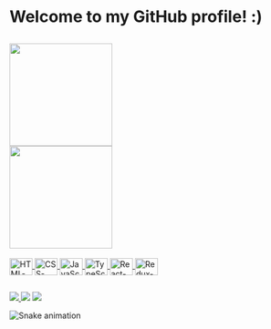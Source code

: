 
<h1> Welcome to my GitHub profile! :)</h1>

##

<div>
  <a href="https://github.com/alexmengue">
  <img height="180em" src="https://github-readme-stats.vercel.app/api?username=alexmengue&show_icons=true&theme=tokyonight&include_all_commits=true&count_private=true"/><br>
  <img height="180em" src="https://github-readme-stats.vercel.app/api/top-langs/?username=alexmengue&layout=compact&langs_count=7&theme=tokyonight"/>
</div>

<div style="display: inline_block"><br>
  <img align="center" alt="HTML-icon" height="30" width="40" src="https://cdn.jsdelivr.net/gh/devicons/devicon/icons/html5/html5-original.svg">
  <img align="center" alt="CSS-icon" height="30" width="40" src="https://cdn.jsdelivr.net/gh/devicons/devicon/icons/css3/css3-original.svg" >
  <img align="center" alt="JavaScript-icon" height="30" width="40" src="https://cdn.jsdelivr.net/gh/devicons/devicon/icons/javascript/javascript-original.svg">
  <img align="center" alt="TypeScript-icon" height="30" width="40" src="https://cdn.jsdelivr.net/gh/devicons/devicon/icons/typescript/typescript-original.svg">
  <img align="center" alt="React-icon" height="30" width="40" src="https://cdn.jsdelivr.net/gh/devicons/devicon/icons/react/react-original.svg">
  <img align="center" alt="Redux-icon" height="30" width="40" src="https://cdn.jsdelivr.net/gh/devicons/devicon/icons/redux/redux-original.svg">      
</div>

##

<div>
  <a href="https://instagram.com/menguealex" target="_blank"><img src="https://img.shields.io/badge/Instagram-E4405F?style=for-the-badge&logo=instagram&logoColor=white">  </a>
  <a href="https://facebook.com/alexmengue1990" target="_blank"><img src="https://img.shields.io/badge/Facebook-1877F2?style=for-the-badge&logo=facebook&logoColor=white"></a>
  <a href="https://www.linkedin.com/in/alexmengue/" target="_blank"><img src="https://img.shields.io/badge/LinkedIn-0077B5?style=for-the-badge&logo=linkedin&logoColor=white"></a>
</div>

![Snake animation](https://github.com/alexmengue/alexmengue/blob/output/github-contribution-grid-snake.svg)
